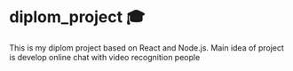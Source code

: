 # diplom_project :mortar_board:
This is my diplom project based on React and Node.js. Main idea of project is develop online chat with video recognition people
